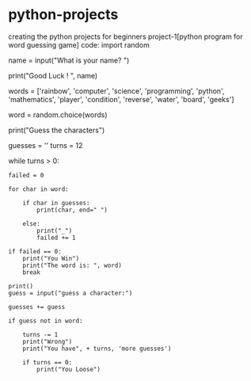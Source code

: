 # python-projects
creating the python projects for beginners
project-1[python program for word guessing game]
code:
import random

name = input("What is your name? ")

print("Good Luck ! ", name)

words = ['rainbow', 'computer', 'science', 'programming',
         'python', 'mathematics', 'player', 'condition',
         'reverse', 'water', 'board', 'geeks']

word = random.choice(words)

print("Guess the characters")

guesses = ''
turns = 12

while turns > 0:

    failed = 0

    for char in word:

        if char in guesses:
            print(char, end=" ")

        else:
            print("_")
            failed += 1

    if failed == 0:
        print("You Win")
        print("The word is: ", word)
        break

    print()
    guess = input("guess a character:")

    guesses += guess

    if guess not in word:

        turns -= 1
        print("Wrong")
        print("You have", + turns, 'more guesses')

        if turns == 0:
            print("You Loose")
